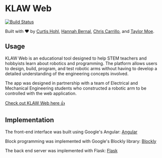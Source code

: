 # KLAW Web
[![Build Status](https://travis-ci.org/chriscarrillo/KLAW-Web.png)](https://travis-ci.org/chriscarrillo/KLAW-Web)

Built with ❤ by [Curtis Hohl](https://github.com/RubiconIII), [Hannah Bernal](https://github.com/hannahbernal02), [Chris Carrillo](https://github.com/chriscarrillo), and [Taylor Moe](https://github.com/tmoe2).
## Usage
KLAW Web is an educational tool designed to help STEM teachers and hobbyists learn about robotics and programming. The platform allows users to design, build, program, and test robotic arms without having to develop a detailed understanding of the engineering concepts involved.

The app was designed in partnership with a team of Electrical and Mechanical Engineering students who constructed a robotic arm to be controlled with the web application.

[Check out KLAW Web  here 👍](https://klaw-web.herokuapp.com/)

## Implementation
The front-end interface was built using Google's Angular:
[Angular](https://github.com/angular/angular)

Block programming was implemented with Google's Blockly library: [Blockly](https://github.com/google/blockly)

The back end server was implemented with Flask:
[Flask](http://flask.pocoo.org/)